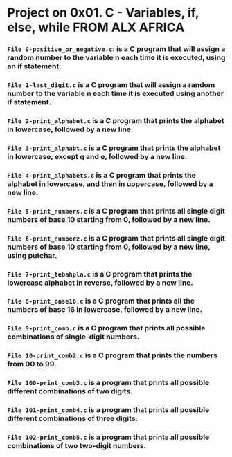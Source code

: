 # Project on 0x01. C - Variables, if, else, while FROM ALX AFRICA


### `File 0-positive_or_negative.c`: is a C program that will assign a random number to the variable n each time it is executed, using an if statement.

### `File 1-last_digit.c` is a C program that will assign a random number to the variable n each time it is executed using another if statement.

### `File 2-print_alphabet.c` is a C program that prints the alphabet in lowercase, followed by a new line.

### `File 3-print_alphabt.c` is a C program that prints the alphabet in lowercase, except q and e, followed by a new line.

### `File 4-print_alphabets.c` is a C program that prints the alphabet in lowercase, and then in uppercase, followed by a new line.

### `File 5-print_numbers.c` is a C program that prints all single digit numbers of base 10 starting from 0, followed by a new line.

### `File 6-print_numberz.c` is a C program that prints all single digit numbers of base 10 starting from 0, followed by a new line, using putchar.

### `File 7-print_tebahpla.c` is a C program that prints the lowercase alphabet in reverse, followed by a new line.

### `File 8-print_base16.c` is a C program that prints all the numbers of base 16 in lowercase, followed by a new line.

### `File 9-print_comb.c` is a C program that prints all possible combinations of single-digit numbers.

### `File 10-print_comb2.c` is a C program that prints the numbers from 00 to 99.

### `File 100-print_comb3.c` is a program that prints all possible different combinations of two digits.

### `File 101-print_comb4.c` is a program that prints all possible different combinations of three digits.

### `File 102-print_comb5.c` is a program that prints all possible combinations of two two-digit numbers.

